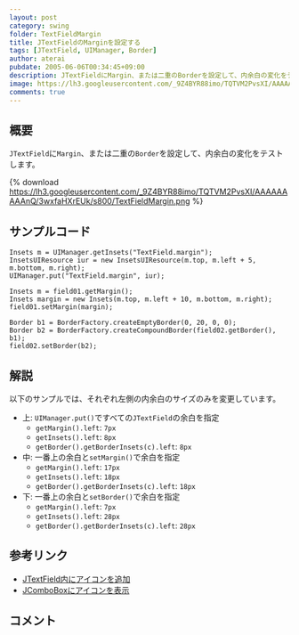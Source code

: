 ```yaml
---
layout: post
category: swing
folder: TextFieldMargin
title: JTextFieldのMarginを設定する
tags: [JTextField, UIManager, Border]
author: aterai
pubdate: 2005-06-06T00:34:45+09:00
description: JTextFieldにMargin、または二重のBorderを設定して、内余白の変化をテストします。
image: https://lh3.googleusercontent.com/_9Z4BYR88imo/TQTVM2PvsXI/AAAAAAAAAnQ/3wxfaHXrEUk/s800/TextFieldMargin.png
comments: true
---
```

## 概要
`JTextField`に`Margin`、または二重の`Border`を設定して、内余白の変化をテストします。

{% download https://lh3.googleusercontent.com/_9Z4BYR88imo/TQTVM2PvsXI/AAAAAAAAAnQ/3wxfaHXrEUk/s800/TextFieldMargin.png %}

## サンプルコード
<pre class="prettyprint"><code>Insets m = UIManager.getInsets("TextField.margin");
InsetsUIResource iur = new InsetsUIResource(m.top, m.left + 5, m.bottom, m.right);
UIManager.put("TextField.margin", iur);
</code></pre>
<pre class="prettyprint"><code>Insets m = field01.getMargin();
Insets margin = new Insets(m.top, m.left + 10, m.bottom, m.right);
field01.setMargin(margin);
</code></pre>
<pre class="prettyprint"><code>Border b1 = BorderFactory.createEmptyBorder(0, 20, 0, 0);
Border b2 = BorderFactory.createCompoundBorder(field02.getBorder(), b1);
field02.setBorder(b2);
</code></pre>

## 解説
以下のサンプルでは、それぞれ左側の内余白のサイズのみを変更しています。


- 上: `UIManager.put()`ですべての`JTextField`の余白を指定
    - `getMargin().left`: `7px`
    - `getInsets().left`: `8px`
    - `getBorder().getBorderInsets(c).left`: `8px`
- 中: 一番上の余白と`setMargin()`で余白を指定
    - `getMargin().left`: `17px`
    - `getInsets().left`: `18px`
    - `getBorder().getBorderInsets(c).left`: `18px`
- 下: 一番上の余白と`setBorder()`で余白を指定
    - `getMargin().left`: `7px`
    - `getInsets().left`: `28px`
    - `getBorder().getBorderInsets(c).left`: `28px`

<!-- dummy comment line for breaking list -->

## 参考リンク
- [JTextField内にアイコンを追加](https://ateraimemo.com/Swing/IconTextField.html)
- [JComboBoxにアイコンを表示](https://ateraimemo.com/Swing/IconComboBox.html)

<!-- dummy comment line for breaking list -->

## コメント
